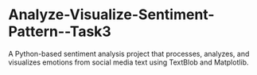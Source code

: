 # Analyze-Visualize-Sentiment-Pattern--Task3
A Python-based sentiment analysis project that processes, analyzes, and visualizes emotions from social media text using TextBlob and Matplotlib.
